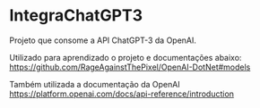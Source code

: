 # IntegraChatGPT3
Projeto que consome a API ChatGPT-3 da OpenAI.

Utilizado para aprendizado o projeto e documentações abaixo:
https://github.com/RageAgainstThePixel/OpenAI-DotNet#models

Também utilizada a documentação da OpenAI
https://platform.openai.com/docs/api-reference/introduction
